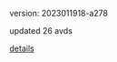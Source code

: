 version: 2023011918-a278

updated 26 avds

[details](https://github.com/0x74f917491bfa7ebfa379/ali_avd_db/blob/master/change_log/2023/01/19/18/a278.txt)